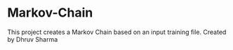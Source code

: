 # Markov-Chain
This project creates a Markov Chain based on an input training file.
Created by Dhruv Sharma
